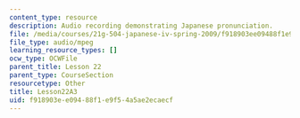 ```yaml
---
content_type: resource
description: Audio recording demonstrating Japanese pronunciation.
file: /media/courses/21g-504-japanese-iv-spring-2009/f918903ee09488f1e9f54a5ae2ecaecf_Lesson22A3.mp3
file_type: audio/mpeg
learning_resource_types: []
ocw_type: OCWFile
parent_title: Lesson 22
parent_type: CourseSection
resourcetype: Other
title: Lesson22A3
uid: f918903e-e094-88f1-e9f5-4a5ae2ecaecf
---
```

